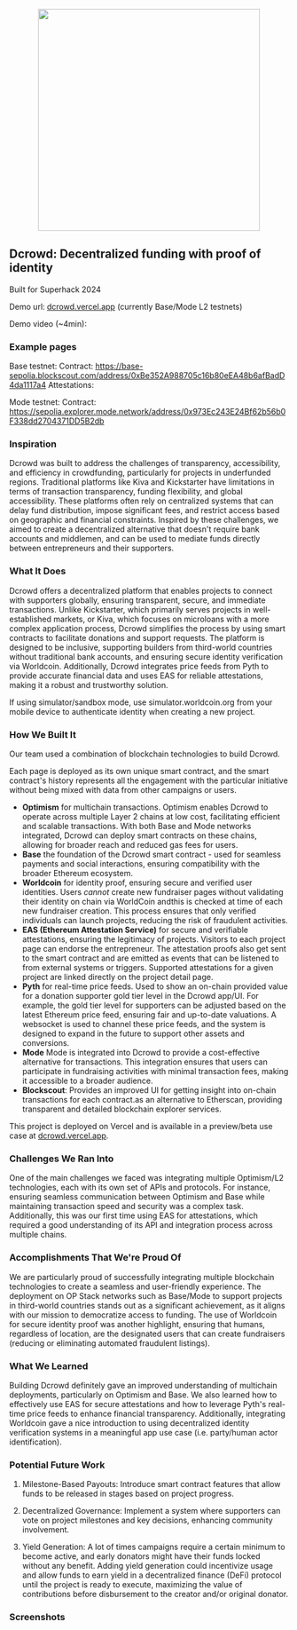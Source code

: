 <p align='center'>
    <img src='https://i.ibb.co/jbpk8Bp/logo.png' width=400 />
</p>

Dcrowd: Decentralized funding with proof of identity
---

Built for Superhack 2024

Demo url: <a href="https://dcrowd.vercel.app" target="_blank">dcrowd.vercel.app</a> (currently Base/Mode L2 testnets)

Demo video (~4min):


### Example pages

Base testnet:
Contract: https://base-sepolia.blockscout.com/address/0xBe352A988705c16b80eEA48b6afBadD4da1117a4
Attestations:

Mode testnet:
Contract: https://sepolia.explorer.mode.network/address/0x973Ec243E24Bf62b56b0F338dd2704371DD5B2db

### Inspiration

Dcrowd was built to address the challenges of transparency, accessibility, and efficiency in crowdfunding, particularly for projects in underfunded regions. Traditional platforms like Kiva and Kickstarter have limitations in terms of transaction transparency, funding flexibility, and global accessibility. These platforms often rely on centralized systems that can delay fund distribution, impose significant fees, and restrict access based on geographic and financial constraints. Inspired by these challenges, we aimed to create a decentralized alternative that doesn't require bank accounts and middlemen, and can be used to mediate funds directly between entrepreneurs and their supporters.

### What It Does

Dcrowd offers a decentralized platform that enables projects to connect with supporters globally, ensuring transparent, secure, and immediate transactions. Unlike Kickstarter, which primarily serves projects in well-established markets, or Kiva, which focuses on microloans with a more complex application process, Dcrowd simplifies the process by using smart contracts to facilitate donations and support requests. The platform is designed to be inclusive, supporting builders from third-world countries without traditional bank accounts, and ensuring secure identity verification via Worldcoin. Additionally, Dcrowd integrates price feeds from Pyth to provide accurate financial data and uses EAS for reliable attestations, making it a robust and trustworthy solution.

If using simulator/sandbox mode, use simulator.worldcoin.org from your mobile device to authenticate identity when creating a new project.

### How We Built It

Our team used a combination of blockchain technologies to build Dcrowd.

Each page is deployed as its own unique smart contract, and the smart contract's history represents all the engagement with the particular initiative without being mixed with data from other campaigns or users.

- **Optimism** for multichain transactions. Optimism enables Dcrowd to operate across multiple Layer 2 chains at low cost, facilitating efficient and scalable transactions. With both Base and Mode networks integrated, Dcrowd can deploy smart contracts on these chains, allowing for broader reach and reduced gas fees for users.
- **Base** the foundation of the Dcrowd smart contract - used for seamless payments and social interactions, ensuring compatibility with the broader Ethereum ecosystem.
- **Worldcoin** for identity proof, ensuring secure and verified user identities. Users *cannot* create new fundraiser pages without validating their identity on chain via WorldCoin andthis is checked at time of each new fundraiser creation. This process ensures that only verified individuals can launch projects, reducing the risk of fraudulent activities.
- **EAS (Ethereum Attestation Service)** for secure and verifiable attestations, ensuring the legitimacy of projects. Visitors to each project page can endorse the entrepreneur. The attestation proofs also get sent to the smart contract and are emitted as events that can be listened to from external systems or triggers. Supported attestations for a given project are linked directly on the project detail page.
- **Pyth** for real-time price feeds. Used to show an on-chain provided value for a donation supporter gold tier level in the Dcrowd app/UI. For example, the gold tier level for supporters can be adjusted based on the latest Ethereum price feed, ensuring fair and up-to-date valuations. A websocket is used to channel these price feeds, and the system is designed to expand in the future to support other assets and conversions.
- **Mode** Mode is integrated into Dcrowd to provide a cost-effective alternative for transactions. This integration ensures that users can participate in fundraising activities with minimal transaction fees, making it accessible to a broader audience.
- **Blockscout**: Provides an improved UI for getting insight into on-chain transactions for each contract.as an alternative to Etherscan, providing transparent and detailed blockchain explorer services.

This project is deployed on Vercel and is available in a preview/beta use case at <a href="https://dcrowd.vercel.app" target="_blank">dcrowd.vercel.app</a>.

### Challenges We Ran Into

One of the main challenges we faced was integrating multiple Optimism/L2 technologies, each with its own set of APIs and protocols. For instance, ensuring seamless communication between Optimism and Base while maintaining transaction speed and security was a complex task. Additionally, this was our first time using EAS for attestations, which required a good understanding of its API and integration process across multiple chains.

### Accomplishments That We're Proud Of

We are particularly proud of successfully integrating multiple blockchain technologies to create a seamless and user-friendly experience. The deployment on OP Stack networks such as Base/Mode to support projects in third-world countries stands out as a significant achievement, as it aligns with our mission to democratize access to funding. The use of Worldcoin for secure identity proof was another highlight, ensuring that humans, regardless of location, are the designated users that can create fundraisers (reducing or eliminating automated fraudulent listings).

### What We Learned

Building Dcrowd definitely gave an improved understanding of multichain deployments, particularly on Optimism and Base. We also learned how to effectively use EAS for secure attestations and how to leverage Pyth's real-time price feeds to enhance financial transparency. Additionally, integrating Worldcoin gave a nice introduction to using decentralized identity verification systems in a meaningful app use case (i.e. party/human actor identification).

### Potential Future Work

1. Milestone-Based Payouts: Introduce smart contract features that allow funds to be released in stages based on project progress.

2. Decentralized Governance: Implement a system where supporters can vote on project milestones and key decisions, enhancing community involvement.

3. Yield Generation: A lot of times campaigns require a certain minimum to become active, and early donators might have their funds locked without any benefit. Adding yield generation could incentivize usage and allow funds to earn yield in a decentralized finance (DeFi) protocol until the project is ready to execute, maximizing the value of contributions before disbursement to the creator and/or original donator.

### Screenshots



<!-- Optimism: Multichain - submit to multiple optimism L2 chains.
Base: Payments/social (evm compatible)
  https://docs.base.org/tutorials/deploy-with-foundry/
Celo: best apps for minpay (africa or third world country funding use cases)
  https://docs.celo.org/cel2
EAS: attestations
  https://docs.attest.org/docs/developer-tools/api
  Networks: https://docs.attest.org/docs/quick--start/contracts
Pyth: price feed and oracle usage
  https://docs.pyth.network/price-feeds/contract-addresses/evm#testnets
  https://docs.pyth.network/price-feeds/use-real-time-data/evm
Worldcoin:
  * Identity proof: https://docs.worldcoin.org/quick-start/installation
Blockscout: (prize pool)
  Use blockscout instead of etherscan in your app.
  https://www.blockscout.com/chains-and-projects

Possible:
superform: yield marketplace
Metal L2: banking layer (evm compatible)
Fraxtal mainnet

Mode: Defi and L2 use cases

Goldsky:
Real time streaming data
https://docs.goldsky.com/chains/supported-networks

Worldcoin:
Proof of personhood for pages:
https://docs.worldcoin.org/quick-start/testing

Main demo chain:
Base -https://docs.base.org/

Potential app names:
Dcrowd
FundChain
CryptoCrowd
BlockFundMe
DecentraFund
ChainRaise
EtherPledge
Crowdfi
BlockBacker
TrustFundr
PeerPledge


Dcrowd
* Vouch for your friends
* Get your idea funded
* Kickbacks for supporting

No doing:
Superform
Thirdweb
Chainlink

 -->



